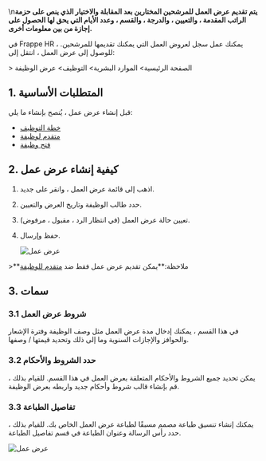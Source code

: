 \n**يتم تقديم عرض العمل للمرشحين المختارين بعد المقابلة والاختيار الذي ينص على حزمة الراتب المقدمة ، والتعيين ، والدرجة ، والقسم ، وعدد الأيام التي يحق لها الحصول على إجازة من بين معلومات أخرى.**

في Frappe HR ، يمكنك عمل سجل لعروض العمل التي يمكنك تقديمها للمرشحين. للوصول إلى عرض العمل ، انتقل إلى:

\> الصفحة الرئيسية> الموارد البشرية> التوظيف> عرض الوظيفة

## 1. المتطلبات الأساسية

قبل إنشاء عرض عمل ، يُنصح بإنشاء ما يلي:

* [خطة التوظيف](https://docs.erpnext.com/docs/v14/user/manual/en/human-resources/staffing-plan)
* [متقدم لوظيفة](https://docs.erpnext.com/docs/v14/user/manual/en/human-resources/job-applicant)
* [فتح وظيفة](https://docs.erpnext.com/docs/v14/user/manual/en/human-resources/job-opening)

## 2. كيفية إنشاء عرض عمل

1. اذهب إلى قائمة عرض العمل ، وانقر على جديد.
2. حدد طالب الوظيفة وتاريخ العرض والتعيين.
3. تعيين حالة عرض العمل (في انتظار الرد ، مقبول ، مرفوض).
4. حفظ وإرسال.
    
    ![عرض عمل](https://docs.erpnext.com/files/job-offer.png)
    

\>**ملاحظة:**يمكن تقديم عرض عمل فقط ضد [متقدم للوظيفة](https://docs.erpnext.com/docs/v14/user/manual/en/human-resources/job-applicant)

## 3. سمات

### 3.1 شروط عرض العمل

في هذا القسم ، يمكنك إدخال مدة عرض العمل مثل وصف الوظيفة وفترة الإشعار والحوافز والإجازات السنوية وما إلى ذلك وتحديد قيمتها / وصفها.

### 3.2 حدد الشروط والأحكام

يمكن تحديد جميع الشروط والأحكام المتعلقة بعرض العمل في هذا القسم. للقيام بذلك ، قم بإنشاء قالب شروط وأحكام جديد واربطه بعرض الوظيفة.

### 3.3 تفاصيل الطباعة

يمكنك إنشاء تنسيق طباعة مصمم مسبقًا لطباعة عرض العمل الخاص بك. للقيام بذلك ، حدد رأس الرسالة وعنوان الطباعة في قسم تفاصيل الطباعة.

![عرض عمل](https://docs.erpnext.com/files/job-offer-print.png)